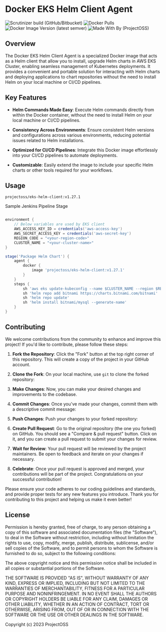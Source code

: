 # Docker EKS Helm Client Agent

![Scrutinizer build (GitHub/Bitbucket)](https://img.shields.io/scrutinizer/build/g/open-source-srilanka/eks-helm-client/master)
![Docker Pulls](https://img.shields.io/docker/pulls/projectoss/eks-helm-client)
![Docker Image Version (latest semver)](https://img.shields.io/docker/v/projectoss/eks-helm-client)
![Made With By (ProjectOSS)](https://img.shields.io/badge/made%20with%20love%20by-ProjectOSS-orange)

## Overview

The Docker EKS Helm Client Agent is a specialized Docker image that acts as a Helm client that allow you to install, upgrade Helm charts in AWS EKS Cluster, enabling seamless management of Kubernetes deployments. It provides a convenient and portable solution for interacting with Helm charts and deploying applications to chart repositories without the need to install Helm on your local machine or CI/CD pipelines.

## Key Features

- **Helm Commands Made Easy**: Execute Helm commands directly from within the Docker container, without the need to install Helm on your local machine or CI/CD pipelines.

- **Consistency Across Environments**: Ensure consistent Helm versions and configurations across various environments, reducing potential issues related to Helm installations.

- **Optimized for CI/CD Pipelines**: Integrate this Docker image effortlessly into your CI/CD pipelines to automate deployments.

- **Customizable**: Easily extend the image to include your specific Helm charts or other tools required for your workflows.

## Usage 

```
projectoss/eks-helm-client:v1.27.1
```

Sample Jenkins Pipeline Stage

```groovy

environment {
    // Below variables are used by EKS client
    AWS_ACCESS_KEY_ID = credentials('aws-access-key')
    AWS_SECRET_ACCESS_KEY = credentials('aws-secret-key')
    REGION_CODE = "<your-region-code>"
    CLUSTER_NAME = "<your-cluster-name>"
}

stage('Package Helm Chart') {
    agent {
        docker {
            image 'projectoss/eks-helm-client:v1.27.1'
        }
    }
    steps {
        sh 'aws eks update-kubeconfig --name $CLUSTER_NAME --region $REGION_CODE'
        sh 'helm repo add bitnami https://charts.bitnami.com/bitnami'
        sh 'helm repo update'
        sh 'helm install bitnami/mysql --generate-name'
    }
}

```

## Contributing

We welcome contributions from the community to enhance and improve this project! If you'd like to contribute, please follow these steps:

1. **Fork the Repository**: Click the "Fork" button at the top right corner of this repository. This will create a copy of the project in your GitHub account.

2. **Clone the Fork**: On your local machine, use `git` to clone the forked repository:

3. **Make Changes**: Now, you can make your desired changes and improvements to the codebase.

4. **Commit Changes**: Once you've made your changes, commit them with a descriptive commit message:

5. **Push Changes**: Push your changes to your forked repository:

6. **Create Pull Request**: Go to the original repository (the one you forked) on GitHub. You should see a "Compare & pull request" button. Click on it, and you can create a pull request to submit your changes for review.

7. **Wait for Review**: Your pull request will be reviewed by the project maintainers. Be open to feedback and iterate on your changes if necessary.

8. **Celebrate**: Once your pull request is approved and merged, your contributions will be part of the project. Congratulations on your successful contribution!

Please ensure your code adheres to our coding guidelines and standards, and provide proper tests for any new features you introduce. Thank you for contributing to this project and helping us make it even better!

## License

Permission is hereby granted, free of charge, to any person obtaining a copy of this software and associated documentation files (the "Software"), to deal in the Software without restriction, including without limitation the rights to use, copy, modify, merge, publish, distribute, sublicense, and/or sell copies of the Software, and to permit persons to whom the Software is furnished to do so, subject to the following conditions:

The above copyright notice and this permission notice shall be included in all copies or substantial portions of the Software.

THE SOFTWARE IS PROVIDED "AS IS", WITHOUT WARRANTY OF ANY KIND, EXPRESS OR IMPLIED, INCLUDING BUT NOT LIMITED TO THE WARRANTIES OF MERCHANTABILITY, FITNESS FOR A PARTICULAR PURPOSE AND NONINFRINGEMENT. IN NO EVENT SHALL THE AUTHORS OR COPYRIGHT HOLDERS BE LIABLE FOR ANY CLAIM, DAMAGES OR OTHER LIABILITY, WHETHER IN AN ACTION OF CONTRACT, TORT OR OTHERWISE, ARISING FROM, OUT OF OR IN CONNECTION WITH THE SOFTWARE OR THE USE OR OTHER DEALINGS IN THE SOFTWARE.

Copyright (c) 2023 ProjectOSS

